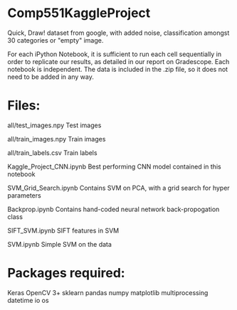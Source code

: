# Comp551KaggleProject
Quick, Draw! dataset from google, with added noise, classification amongst 30 categories or "empty" image.

For each iPython Notebook, it is sufficient to run each cell sequentially in
order to replicate our results, as detailed in our report on Gradescope. Each
notebook is independent. The data is included in the .zip file, so it does not
need to be added in any way.

# Files:

all/test_images.npy
Test images

all/train_images.npy
Train images

all/train_labels.csv
Train labels

Kaggle_Project_CNN.ipynb
Best performing CNN model contained in this notebook

SVM_Grid_Search.ipynb
Contains SVM on PCA, with a grid search for hyper parameters

Backprop.ipynb
Contains hand-coded neural network back-propogation class

SIFT_SVM.ipynb
SIFT features in SVM

SVM.ipynb
Simple SVM on the data

# Packages required:
Keras
OpenCV 3+
sklearn
pandas
numpy
matplotlib
multiprocessing
datetime
io
os
